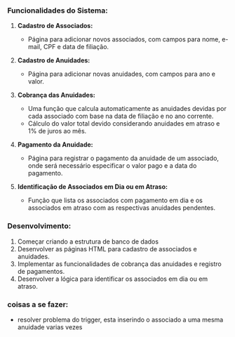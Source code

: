 ### Funcionalidades do Sistema:

1. **Cadastro de Associados:** 
   - Página para adicionar novos associados, com campos para nome, e-mail, CPF e data de filiação.

2. **Cadastro de Anuidades:**
   - Página para adicionar novas anuidades, com campos para ano e valor.

3. **Cobrança das Anuidades:**
   - Uma função que calcula automaticamente as anuidades devidas por cada associado com base na data de filiação e no ano corrente.
   - Cálculo do valor total devido considerando anuidades em atraso e 1% de juros ao mês.

4. **Pagamento da Anuidade:**
   - Página para registrar o pagamento da anuidade de um associado, onde será necessário especificar o valor pago e a data do pagamento.

5. **Identificação de Associados em Dia ou em Atraso:**
   - Função que lista os associados com pagamento em dia e os associados em atraso com as respectivas anuidades pendentes.


### Desenvolvimento:

1. Começar criando a estrutura de banco de dados
2. Desenvolver as páginas HTML para cadastro de associados e anuidades.
3. Implementar as funcionalidades de cobrança das anuidades e registro de pagamentos.
4. Desenvolver a lógica para identificar os associados em dia ou em atraso.


### coisas a se fazer:
   - resolver problema do trigger, esta inserindo o associado a uma mesma anuidade varias vezes
